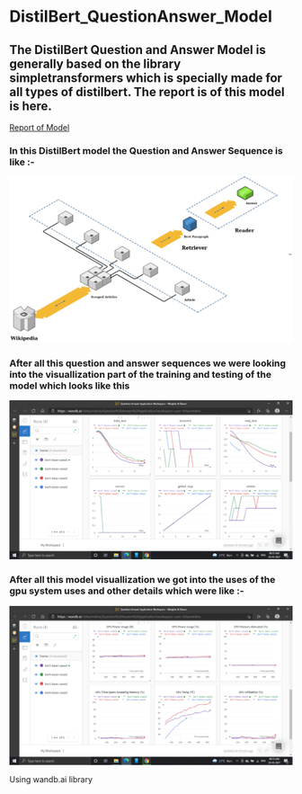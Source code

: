 <h1>DistilBert_QuestionAnswer_Model</h1>

<h2>The DistilBert Question and Answer Model is generally based on the library simpletransformers which is specially made for all types of distilbert.
The report is of this model is here.</h2>

<a href="https://github.com/RishavMishraRM/DistilBert_QuestionAnswer_Model/blob/main/Report.pdf">Report of Model </a>

<h3>In this DistilBert model the Question and Answer Sequence is like :- </h3>
  <img src="Images/DistilBert_Question&Answer_Model.png">
  
  
<h3>After all this question and answer sequences we were looking into the visuallization part of the training and testing of the model which looks like this</h3>
  <img src=https://github.com/RishavMishraRM/DistilBert_QuestionAnswer_Model/blob/main/Images/Chart_Details.png>


<h3>After all this model visuallization we got into the uses of the gpu system uses and other details which were like :- </h3>
  <img src="Images/System_Details.png">

Using wandb.ai library
